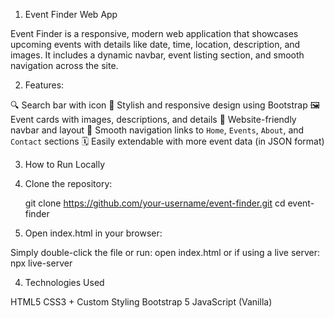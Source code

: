 1. Event Finder Web App

Event Finder is a responsive, modern web application that showcases upcoming events with details like date, time, location, description, and images. It includes a dynamic navbar, event listing section, and smooth navigation across the site.

2. Features:

🔍 Search bar with icon
🎨 Stylish and responsive design using Bootstrap
🖼️ Event cards with images, descriptions, and details
📱 Website-friendly navbar and layout
🔗 Smooth navigation links to `Home`, `Events`, `About`, and `Contact` sections
🗓️ Easily extendable with more event data (in JSON format)

3. How to Run Locally

1. Clone the repository:

   git clone https://github.com/your-username/event-finder.git
   cd event-finder

2. Open index.html in your browser:

Simply double-click the file or run:
open index.html
or if using a live server:
npx live-server

4. Technologies Used

HTML5
CSS3 + Custom Styling
Bootstrap 5
JavaScript (Vanilla)
